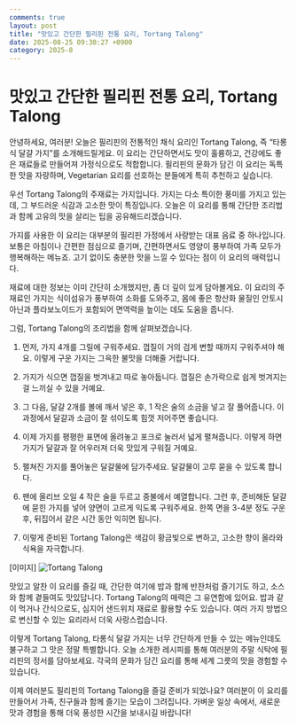 ```yaml
---
comments: true
layout: post
title: "맛있고 간단한 필리핀 전통 요리, Tortang Talong"
date: 2025-08-25 09:30:27 +0900
category: 2025-8
---
```


# 맛있고 간단한 필리핀 전통 요리, Tortang Talong

안녕하세요, 여러분! 오늘은 필리핀의 전통적인 채식 요리인 Tortang Talong, 즉 “타롱식 달걀 가지”를 소개해드릴게요. 이 요리는 간단하면서도 맛이 훌륭하고, 건강에도 좋은 재료들로 만들어져 가정식으로도 적합합니다. 필리핀의 문화가 담긴 이 요리는 독특한 맛을 자랑하며, Vegetarian 요리를 선호하는 분들에게 특히 추천하고 싶습니다.

우선 Tortang Talong의 주재료는 가지입니다. 가지는 다소 특이한 풍미를 가지고 있는데, 그 부드러운 식감과 고소한 맛이 특징입니다. 오늘은 이 요리를 통해 간단한 조리법과 함께 고유의 맛을 살리는 팁을 공유해드리겠습니다.

가지를 사용한 이 요리는 대부분의 필리핀 가정에서 사랑받는 대표 음료 중 하나입니다. 보통은 아침이나 간편한 점심으로 즐기며, 간편하면서도 영양이 풍부하여 가족 모두가 행복해하는 메뉴죠. 고기 없이도 충분한 맛을 느낄 수 있다는 점이 이 요리의 매력입니다.

재료에 대한 정보는 이미 간단히 소개했지만, 좀 더 깊이 있게 담아볼게요. 이 요리의 주재료인 가지는 식이섬유가 풍부하여 소화를 도와주고, 몸에 좋은 항산화 물질인 안토시아닌과 플라보노이드가 포함되어 면역력을 높이는 데도 도움을 줍니다. 

그럼, Tortang Talong의 조리법을 함께 살펴보겠습니다.

1. 먼저, 가지 4개를 그릴에 구워주세요. 껍질이 거의 검게 변할 때까지 구워주셔야 해요. 이렇게 구운 가지는 그윽한 불맛을 더해줄 거랍니다.

2. 가지가 식으면 껍질을 벗겨내고 따로 놓아둡니다. 껍질은 손가락으로 쉽게 벗겨지는 걸 느끼실 수 있을 거예요.

3. 그 다음, 달걀 2개를 볼에 깨서 넣은 후, 1 작은 술의 소금을 넣고 잘 풀어줍니다. 이 과정에서 달걀과 소금이 잘 섞이도록 힘껏 저어주면 좋습니다.

4. 이제 가지를 평평한 표면에 올려놓고 포크로 눌러서 넓게 펼쳐줍니다. 이렇게 하면 가지가 달걀과 잘 어우러져 더욱 맛있게 구워질 거예요.

5. 펼쳐진 가지를 풀어놓은 달걀물에 담가주세요. 달걀물이 고루 묻을 수 있도록 합니다.

6. 팬에 올리브 오일 4 작은 술을 두르고 중불에서 예열합니다. 그런 후, 준비해둔 달걀에 묻힌 가지를 넣어 양면이 고르게 익도록 구워주세요. 한쪽 면을 3-4분 정도 구운 후, 뒤집어서 같은 시간 동안 익히면 됩니다.

7. 이렇게 준비된 Tortang Talong은 색감이 황금빛으로 변하고, 고소한 향이 올라와 식욕을 자극합니다. 

[이미지]
![Tortang Talong](https://www.themealdb.com/images/media/meals/va668f1683209318.jpg)

맛있고 알찬 이 요리를 즐길 때, 간단한 여기에 밥과 함께 반찬처럼 즐기기도 하고, 소스와 함께 곁들여도 맛있답니다. Tortang Talong의 매력은 그 유연함에 있어요. 밥과 같이 먹거나 간식으로도, 심지어 샌드위치 재료로 활용할 수도 있습니다. 여러 가지 방법으로 변신할 수 있는 요리라서 더욱 사랑스럽습니다.

이렇게 Tortang Talong, 타롱식 달걀 가지는 너무 간단하게 만들 수 있는 메뉴인데도 불구하고 그 맛은 정말 특별합니다. 오늘 소개한 레시피를 통해 여러분의 주말 식탁에 필리핀의 정서를 담아보세요. 각국의 문화가 담긴 요리를 통해 세계 그릇의 맛을 경험할 수 있습니다. 

이제 여러분도 필리핀의 Tortang Talong을 즐길 준비가 되었나요? 여러분이 이 요리를 만들어서 가족, 친구들과 함께 즐기는 모습이 그려집니다. 가벼운 일상 속에서, 새로운 맛과 경험을 통해 더욱 풍성한 시간을 보내시길 바랍니다!